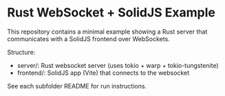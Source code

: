 # Rust WebSocket + SolidJS Example

This repository contains a minimal example showing a Rust server that communicates with a SolidJS frontend over WebSockets.

Structure:
- server/: Rust websocket server (uses tokio + warp + tokio-tungstenite)
- frontend/: SolidJS app (Vite) that connects to the websocket

See each subfolder README for run instructions.
